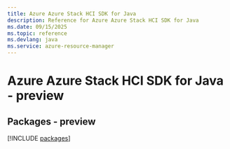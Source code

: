 ```yaml
---
title: Azure Azure Stack HCI SDK for Java
description: Reference for Azure Azure Stack HCI SDK for Java
ms.date: 09/15/2025
ms.topic: reference
ms.devlang: java
ms.service: azure-resource-manager
---
```

# Azure Azure Stack HCI SDK for Java - preview
## Packages - preview
[!INCLUDE [packages](azure-stack-hci-index.md)]